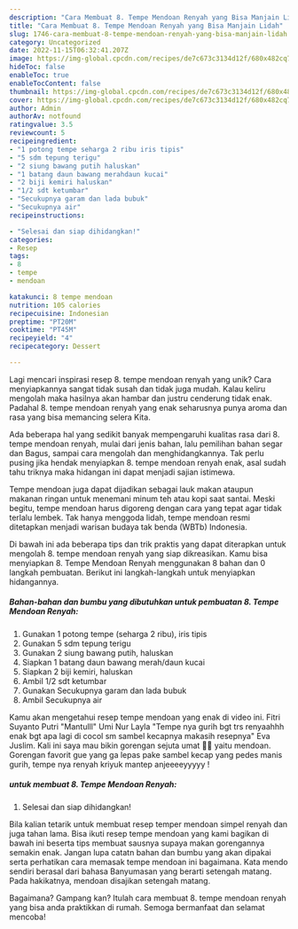 ```yaml
---
description: "Cara Membuat 8. Tempe Mendoan Renyah yang Bisa Manjain Lidah"
title: "Cara Membuat 8. Tempe Mendoan Renyah yang Bisa Manjain Lidah"
slug: 1746-cara-membuat-8-tempe-mendoan-renyah-yang-bisa-manjain-lidah
category: Uncategorized
date: 2022-11-15T06:32:41.207Z
image: https://img-global.cpcdn.com/recipes/de7c673c3134d12f/680x482cq70/8-tempe-mendoan-renyah-foto-resep-utama.jpg
hideToc: false
enableToc: true
enableTocContent: false
thumbnail: https://img-global.cpcdn.com/recipes/de7c673c3134d12f/680x482cq70/8-tempe-mendoan-renyah-foto-resep-utama.jpg
cover: https://img-global.cpcdn.com/recipes/de7c673c3134d12f/680x482cq70/8-tempe-mendoan-renyah-foto-resep-utama.jpg
author: Admin
authorAv: notfound
ratingvalue: 3.5
reviewcount: 5
recipeingredient:
- "1 potong tempe seharga 2 ribu iris tipis"
- "5 sdm tepung terigu"
- "2 siung bawang putih haluskan"
- "1 batang daun bawang merahdaun kucai"
- "2 biji kemiri haluskan"
- "1/2 sdt ketumbar"
- "Secukupnya garam dan lada bubuk"
- "Secukupnya air"
recipeinstructions:

- "Selesai dan siap dihidangkan!"
categories:
- Resep
tags:
- 8
- tempe
- mendoan

katakunci: 8 tempe mendoan 
nutrition: 105 calories
recipecuisine: Indonesian
preptime: "PT20M"
cooktime: "PT45M"
recipeyield: "4"
recipecategory: Dessert

---
```





Lagi mencari inspirasi resep 8. tempe mendoan renyah yang unik? Cara menyiapkannya sangat tidak susah dan tidak juga mudah. Kalau keliru mengolah maka hasilnya akan hambar dan justru cenderung tidak enak. Padahal 8. tempe mendoan renyah yang enak seharusnya punya aroma dan rasa yang bisa memancing selera Kita.





Ada beberapa hal yang sedikit banyak mempengaruhi kualitas rasa dari 8. tempe mendoan renyah, mulai dari jenis bahan, lalu pemilihan bahan segar dan Bagus, sampai cara mengolah dan menghidangkannya. Tak perlu pusing jika hendak menyiapkan 8. tempe mendoan renyah enak,      asal sudah tahu triknya maka hidangan ini dapat menjadi sajian istimewa.














Tempe mendoan juga dapat dijadikan sebagai lauk makan ataupun makanan ringan untuk menemani minum teh atau kopi saat santai. Meski begitu, tempe mendoan harus digoreng dengan cara yang tepat agar tidak terlalu lembek. Tak hanya menggoda lidah, tempe mendoan resmi ditetapkan menjadi warisan budaya tak benda (WBTb) Indonesia.






Di bawah ini ada beberapa tips dan trik praktis yang dapat diterapkan untuk mengolah 8. tempe mendoan renyah yang siap dikreasikan. Kamu bisa menyiapkan 8. Tempe Mendoan Renyah menggunakan 8 bahan dan 0 langkah pembuatan. Berikut ini langkah-langkah untuk menyiapkan hidangannya.

<!--inarticleads1-->

##### Bahan-bahan dan bumbu yang dibutuhkan untuk pembuatan 8. Tempe Mendoan Renyah:

1. Gunakan 1 potong tempe (seharga 2 ribu), iris tipis
1. Gunakan 5 sdm tepung terigu
1. Gunakan 2 siung bawang putih, haluskan
1. Siapkan 1 batang daun bawang merah/daun kucai
1. Siapkan 2 biji kemiri, haluskan
1. Ambil 1/2 sdt ketumbar
1. Gunakan Secukupnya garam dan lada bubuk
1. Ambil Secukupnya air


Kamu akan mengetahui resep tempe mendoan yang enak di video ini. Fitri Suyanto Putri &#34;Mantulll&#34; Umi Nur Layla &#34;Tempe nya gurih bgt trs renyaahhh enak bgt apa lagi di cocol sm sambel kecapnya makasih resepnya&#34; Eva Juslim. Kali ini saya mau bikin gorengan sejuta umat 🤣🤣 yaitu mendoan. Gorengan favorit gue yang ga lepas pake sambel kecap yang pedes manis gurih, tempe nya renyah kriyuk mantep anjeeeeyyyyy ! 

<!--inarticleads2-->

#####  untuk membuat 8. Tempe Mendoan Renyah:


1. Selesai dan siap dihidangkan!

Bila kalian tetarik untuk membuat resep temper mendoan simpel renyah dan juga tahan lama. Bisa ikuti resep tempe mendoan yang kami bagikan di bawah ini beserta tips membuat sausnya supaya makan gorengannya semakin enak. Jangan lupa catatn bahan dan bumbu yang akan dipakai serta perhatikan cara memasak tempe mendoan ini bagaimana. Kata mendo sendiri berasal dari bahasa Banyumasan yang berarti setengah matang. Pada hakikatnya, mendoan disajikan setengah matang. 

Bagaimana? Gampang kan? Itulah cara membuat 8. tempe mendoan renyah yang bisa anda praktikkan di rumah. Semoga bermanfaat dan selamat mencoba!
